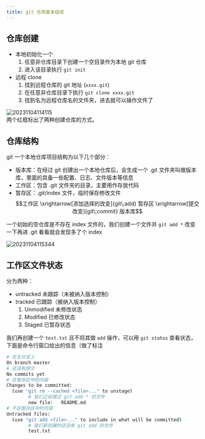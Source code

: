 ```yaml
---
title: git 仓库基本组成
---
```


## 仓库创建

- 本地初始化一个
  1. 任意非仓库目录下创建一个空目录作为本地 git 仓库
  2. 进入该目录执行 `git init`
- 远程 clone
  1. 找到远程仓库的 git 地址 (`xxxx.git`)
  2. 在任意非仓库目录下执行 `git clone xxxx.git`
  3. 找到名为远程仓库名的文件夹，进去就可以操作文件了

![20231104114115](https://cr-demo-blog-1308117710.cos.ap-nanjing.myqcloud.com/chivas-regal/20231104114115.png)  
两个红框标出了两种创建仓库的方式。

## 仓库结构

git 一个本地仓库项目结构为以下几个部分：

- 版本库：在经过 git 创建出一个本地仓库后，会生成一个 .git 文件夹叫做版本库，里面的具备一些配置、日志、文件版本等信息
- 工作区：包含 .git 文件夹的目录，主要用作存放代码
- 暂存区：.git/index 文件，临时保存修改文件  
$$工作区 \xrightarrow[添加选择的改变]{git\;add} 暂存区 \xrightarrow[提交改变]{git\;commit} 版本库$$  

一个初始的空仓库是不存在 index 文件的，我们创建一个文件并 `git add *` 改变一下再进 .git 看看就会发现多了个 index  
  
![20231104115344](https://cr-demo-blog-1308117710.cos.ap-nanjing.myqcloud.com/chivas-regal/20231104115344.png)

## 工作区文件状态

分为两种：
- untracked 未跟踪（未被纳入版本控制）
- tracked 已跟踪（被纳入版本控制）
  1. Unmodified 未修改状态
  2. Modified 已修改状态
  3. Staged 已暂存状态

我们再创建一个 `test.txt` 且不将其做 `add` 操作，可以用 `git status` 查看状态，下面是命令行窗口给出的信息（做了标注    

```sh
# 在主分支上
On branch master
# 还没有提交
No commits yet
# 在暂存区中的内容
Changes to be committed:
  (use "git rm --cached <file>..." to unstage)
        # 我们之前做过 git add * 的文件
        new file:   README.md
# 不在暂存区中的内容
Untracked files:
  (use "git add <file>..." to include in what will be committed)
        # 我们新创建的还没有 git add 的文件
        test.txt
```